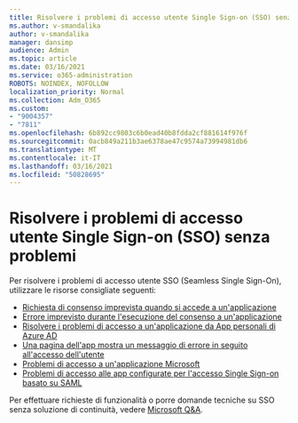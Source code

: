 ```yaml
---
title: Risolvere i problemi di accesso utente Single Sign-on (SSO) senza problemi
ms.author: v-smandalika
author: v-smandalika
manager: dansimp
audience: Admin
ms.topic: article
ms.date: 03/16/2021
ms.service: o365-administration
ROBOTS: NOINDEX, NOFOLLOW
localization_priority: Normal
ms.collection: Adm_O365
ms.custom:
- "9004357"
- "7811"
ms.openlocfilehash: 6b892cc9803c6b0ead40b8fdda2cf881614f976f
ms.sourcegitcommit: 0acb849a211b3ae6378ae47c9574a73994981db6
ms.translationtype: MT
ms.contentlocale: it-IT
ms.lasthandoff: 03/16/2021
ms.locfileid: "50828695"
---
```

# <a name="troubleshoot-seamless-single-sign-on-sso-user-sign-in-issues"></a>Risolvere i problemi di accesso utente Single Sign-on (SSO) senza problemi

Per risolvere i problemi di accesso utente SSO (Seamless Single Sign-On), utilizzare le risorse consigliate seguenti:

- [Richiesta di consenso imprevista quando si accede a un'applicazione](https://docs.microsoft.com/azure/active-directory/manage-apps/application-sign-in-unexpected-user-consent-prompt) 
- [Errore imprevisto durante l'esecuzione del consenso a un'applicazione](https://docs.microsoft.com/azure/active-directory/manage-apps/application-sign-in-unexpected-user-consent-error) 
- [Risolvere i problemi di accesso a un'applicazione da App personali di Azure AD](https://docs.microsoft.com/azure/active-directory/manage-apps/application-sign-in-other-problem-access-panel) 
- [Una pagina dell'app mostra un messaggio di errore in seguito all'accesso dell'utente](https://docs.microsoft.com/azure/active-directory/manage-apps/application-sign-in-problem-application-error)
- [Problemi di accesso a un'applicazione Microsoft](https://docs.microsoft.com/azure/active-directory/manage-apps/application-sign-in-problem-first-party-microsoft) 
- [Problemi di accesso alle app configurate per l'accesso Single Sign-on basato su SAML](https://docs.microsoft.com/azure/active-directory/manage-apps/application-sign-in-problem-federated-sso-gallery)

Per effettuare richieste di funzionalità o porre domande tecniche su SSO senza soluzione di continuità, vedere [Microsoft Q&A](https://docs.microsoft.com/answers/topics/azure-ad-single-sign-on.html).

